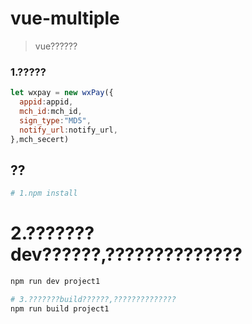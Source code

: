 # vue-multiple

> vue??????

### 1.?????
``` js
let wxpay = new wxPay({
  appid:appid,
  mch_id:mch_id,
  sign_type:"MD5",
  notify_url:notify_url,
},mch_secert)
```

## ??

``` bash
# 1.npm install
```


# 2.???????dev??????,??????????????
``` bash
npm run dev project1

```

``` bash
# 3.???????build??????,??????????????
npm run build project1
```

